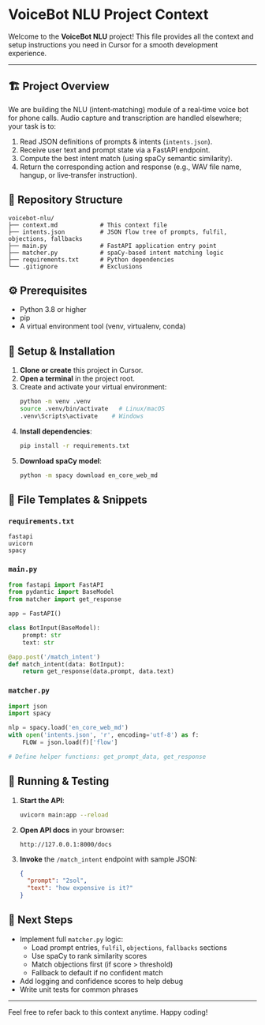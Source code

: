 # VoiceBot NLU Project Context

Welcome to the **VoiceBot NLU** project! This file provides all the context and setup instructions you need in Cursor for a smooth development experience.

---

## 🏗 Project Overview

We are building the NLU (intent‑matching) module of a real‑time voice bot for phone calls. Audio capture and transcription are handled elsewhere; your task is to:

1. Read JSON definitions of prompts & intents (`intents.json`).
2. Receive user text and prompt state via a FastAPI endpoint.
3. Compute the best intent match (using spaCy semantic similarity).
4. Return the corresponding action and response (e.g., WAV file name, hangup, or live‑transfer instruction).

## 📁 Repository Structure

```
voicebot-nlu/
├── context.md            # This context file
├── intents.json          # JSON flow tree of prompts, fulfil, objections, fallbacks
├── main.py               # FastAPI application entry point
├── matcher.py            # spaCy-based intent matching logic
├── requirements.txt      # Python dependencies
└── .gitignore            # Exclusions
```

## ⚙️ Prerequisites

- Python 3.8 or higher
- pip
- A virtual environment tool (venv, virtualenv, conda)

## 🚀 Setup & Installation

1. **Clone or create** this project in Cursor.
2. **Open a terminal** in the project root.
3. Create and activate your virtual environment:
   ```bash
   python -m venv .venv
   source .venv/bin/activate   # Linux/macOS
   .venv\Scripts\activate    # Windows
   ```
4. **Install dependencies**:
   ```bash
   pip install -r requirements.txt
   ```
5. **Download spaCy model**:
   ```bash
   python -m spacy download en_core_web_md
   ```

## 📝 File Templates & Snippets

### `requirements.txt`

```text
fastapi
uvicorn
spacy
```

### `main.py`

```python
from fastapi import FastAPI
from pydantic import BaseModel
from matcher import get_response

app = FastAPI()

class BotInput(BaseModel):
    prompt: str
    text: str

@app.post('/match_intent')
def match_intent(data: BotInput):
    return get_response(data.prompt, data.text)
```

### `matcher.py`

```python
import json
import spacy

nlp = spacy.load('en_core_web_md')
with open('intents.json', 'r', encoding='utf-8') as f:
    FLOW = json.load(f)['flow']

# Define helper functions: get_prompt_data, get_response
```

## 🔄 Running & Testing

1. **Start the API**:
   ```bash
   uvicorn main:app --reload
   ```
2. **Open API docs** in your browser:
   ```
   http://127.0.0.1:8000/docs
   ```
3. **Invoke** the `/match_intent` endpoint with sample JSON:
   ```json
   {
     "prompt": "2sol",
     "text": "how expensive is it?"
   }
   ```

## 🎯 Next Steps

- Implement full `matcher.py` logic:
  - Load prompt entries, `fulfil`, `objections`, `fallbacks` sections
  - Use spaCy to rank similarity scores
  - Match objections first (if score > threshold)
  - Fallback to default if no confident match
- Add logging and confidence scores to help debug
- Write unit tests for common phrases

---

Feel free to refer back to this context anytime. Happy coding!


